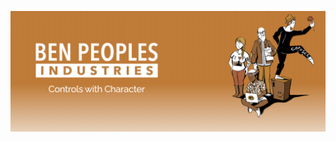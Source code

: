 ![BPI: Controls with Character](https://raw.githubusercontent.com/BenPeoplesInd/.github/main/profile/Screen%20Shot%202021-11-07%20at%208.39.05%20AM.png)

